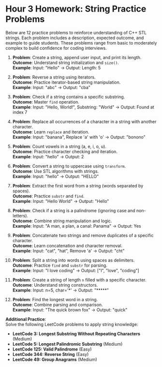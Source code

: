 # Hour 3 Homework: String Practice Problems

Below are 12 practice problems to reinforce understanding of C++ STL strings. Each problem includes a description, expected outcome, and example to guide students. These problems range from basic to moderately complex to build confidence for coding interviews.

1. **Problem**: Create a string, append user input, and print its length.  
   **Outcome**: Understand string initialization and `size()`.  
   **Example**: Input: "Hello" → Output: Length: 5  

2. **Problem**: Reverse a string using iterators.  
   **Outcome**: Practice iterator-based string manipulation.  
   **Example**: Input: "abc" → Output: "cba"  

3. **Problem**: Check if a string contains a specific substring.  
   **Outcome**: Master `find` operation.  
   **Example**: Input: "Hello, World!", Substring: "World" → Output: Found at index 7  

4. **Problem**: Replace all occurrences of a character in a string with another character.  
   **Outcome**: Learn `replace` and iteration.  
   **Example**: Input: "banana", Replace 'a' with 'o' → Output: "bonono"  

5. **Problem**: Count vowels in a string (a, e, i, o, u).  
   **Outcome**: Practice character checking and iteration.  
   **Example**: Input: "hello" → Output: 2  

6. **Problem**: Convert a string to uppercase using `transform`.  
   **Outcome**: Use STL algorithms with strings.  
   **Example**: Input: "hello" → Output: "HELLO"  

7. **Problem**: Extract the first word from a string (words separated by spaces).  
   **Outcome**: Practice `substr` and `find`.  
   **Example**: Input: "Hello World" → Output: "Hello"  

8. **Problem**: Check if a string is a palindrome (ignoring case and non-letters).  
   **Outcome**: Combine string manipulation and logic.  
   **Example**: Input: "A man, a plan, a canal: Panama" → Output: Yes  

9. **Problem**: Concatenate two strings and remove duplicates of a specific character.  
   **Outcome**: Learn concatenation and character removal.  
   **Example**: Input: "cat", "hat", Remove 'a' → Output: "cht"  

10. **Problem**: Split a string into words using spaces as delimiters.  
    **Outcome**: Practice `find` and `substr` for parsing.  
    **Example**: Input: "I love coding" → Output: ["I", "love", "coding"]  

11. **Problem**: Create a string of length `n` filled with a specific character.  
    **Outcome**: Understand string constructors.  
    **Example**: Input: n=5, char='*' → Output: "*****"  

12. **Problem**: Find the longest word in a string.  
    **Outcome**: Combine parsing and comparison.  
    **Example**: Input: "The quick brown fox" → Output: "quick"  

**Additional Practice**:  
Solve the following LeetCode problems to apply string knowledge:  
- **LeetCode 3: Longest Substring Without Repeating Characters** (Medium)  
- **LeetCode 5: Longest Palindromic Substring** (Medium)  
- **LeetCode 125: Valid Palindrome** (Easy)  
- **LeetCode 344: Reverse String** (Easy)  
- **LeetCode 49: Group Anagrams** (Medium)